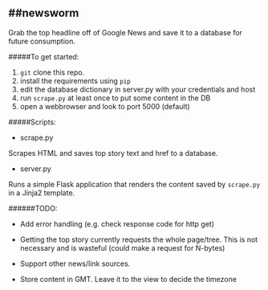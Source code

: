 ##newsworm
---

Grab the top headline off of Google News and save it to a database for future consumption.


#####To get started:
1. `git` clone this repo.
2. install the requirements using `pip`
3. edit the database dictionary in server.py with your credentials and host
4. run `scrape.py` at least once to put some content in the DB
5. open a webbrowser and look to port 5000 (default) 


#####Scripts:

- scrape.py
 
Scrapes HTML and saves top story text and href to a database.

- server.py 
 
Runs a simple Flask application that renders the content saved by `scrape.py` in a Jinja2 template.


######TODO:
 - Add error handling (e.g. check response code for http get)

 - Getting the top story currently requests the whole page/tree.  This is not necessary and is wasteful (could make a request for N-bytes)

 - Support other news/link sources.

 - Store content in GMT. Leave it to the view to decide the timezone